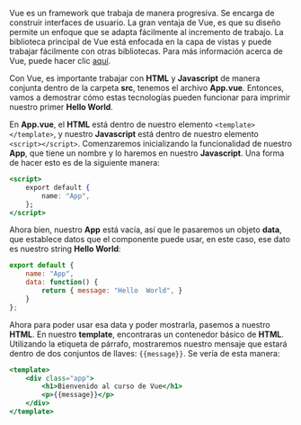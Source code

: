 Vue es un framework que trabaja de manera progresiva. Se encarga de construir interfaces de usuario. La gran ventaja de Vue, es que su diseño permite un enfoque que se adapta fácilmente al incremento de trabajo. La biblioteca principal de Vue está enfocada en la capa de vistas y puede trabajar fácilmente con otras bibliotecas. Para más información acerca de Vue, puede hacer clic [aquí](https://vuejs.org/v2/guide/).

Con Vue, es importante trabajar con **HTML** y **Javascript** de manera conjunta dentro de la carpeta **src**, tenemos el archivo **App.vue**. Entonces, vamos a demostrar cómo estas tecnologías pueden funcionar para imprimir nuestro primer **Hello World**.

En **App.vue**, el **HTML** está dentro de nuestro elemento `<template></template>`, y nuestro **Javascript** está dentro de nuestro elemento `<script></script>`. Comenzaremos inicializando la funcionalidad de nuestro **App**, que tiene un nombre y lo haremos en nuestro **Javascript**. Una forma de hacer esto es de la siguiente manera:

```jsx
<script>
	export default {
		name: "App",
	};
</script>
```

Ahora bien, nuestro **App** está vacía, así que le pasaremos un objeto **data**, que establece datos que el componente puede usar, en este caso, ese dato es nuestro string **Hello  World**:

```jsx
export default {
	name: "App",
	data: function() {
		return { message: "Hello  World", }
	}
};
```

Ahora para poder usar esa data y poder mostrarla, pasemos a nuestro **HTML**. En nuestro **template**, encontraras un contenedor básico de **HTML**. Utilizando la etiqueta de párrafo, mostraremos nuestro mensaje que estará dentro de dos conjuntos de llaves: `{{message}}`. Se vería de esta manera:

```jsx
<template>
	<div class="app">
		<h1>Bienvenido al curso de Vue</h1>
		<p>{{message}}</p>
	</div>
</template>
```
